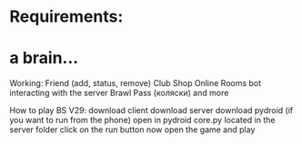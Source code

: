 # Requirements:
# a brain...
Working:
Friend (add, status, remove)
Club
Shop
Online Rooms
bot interacting with the server
Brawl Pass (коляски)
and more

How to play BS V29:
download client
download server
download pydroid (if you want to run from the phone)
open in pydroid core.py located in the server folder
click on the run button
now open the game and play
